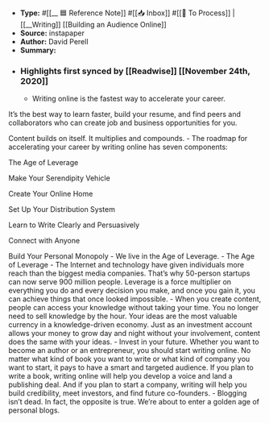 - **Type:** #[[__ 🟦  Reference Note]] #[[📥 Inbox]] #[[📝 To Process]] | [[__Writing]] [[Building an Audience Online]]
- **Source:**  instapaper
- **Author:** David Perell
- **Summary:**
- ### Highlights first synced by [[Readwise]] [[November 24th, 2020]]
    - Writing online is the fastest way to accelerate your career.

It’s the best way to learn faster, build your resume, and find peers and collaborators who can create job and business opportunities for you.

Content builds on itself. It multiplies and compounds. 
    - The roadmap for accelerating your career by writing online has seven components:

The Age of Leverage

Make Your Serendipity Vehicle

Create Your Online Home

Set Up Your Distribution System

Learn to Write Clearly and Persuasively

Connect with Anyone

Build Your Personal Monopoly 
    - We live in the Age of Leverage. 
    - The Age of Leverage 
    - The Internet and technology have given individuals more reach than the biggest media companies. That’s why 50-person startups can now serve 900 million people. Leverage is a force multiplier on everything you do and every decision you make, and once you gain it, you can achieve things that once looked impossible. 
    - When you create content, people can access your knowledge without taking your time. You no longer need to sell knowledge by the hour. Your ideas are the most valuable currency in a knowledge-driven economy. Just as an investment account allows your money to grow day and night without your involvement, content does the same with your ideas. 
    - Invest in your future. Whether you want to become an author or an entrepreneur, you should start writing online. No matter what kind of book you want to write or what kind of company you want to start, it pays to have a smart and targeted audience. If you plan to write a book, writing online will help you develop a voice and land a publishing deal. And if you plan to start a company, writing will help you build credibility, meet investors, and find future co-founders. 
    - Blogging isn’t dead. In fact, the opposite is true. We’re about to enter a golden age of personal blogs. 
